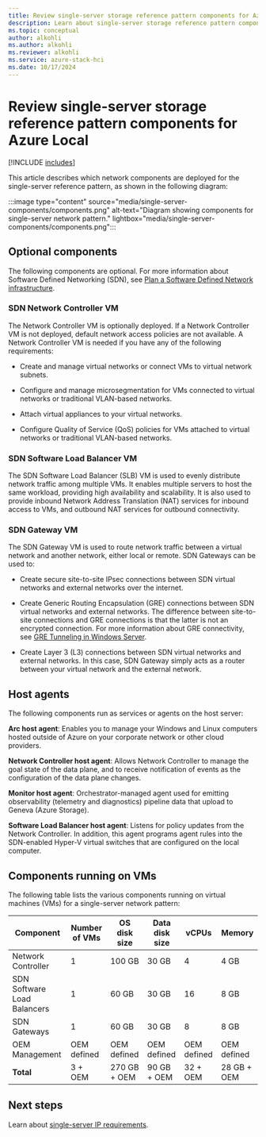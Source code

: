 ```yaml
---
title: Review single-server storage reference pattern components for Azure Local
description: Learn about single-server storage reference pattern components for Azure Local.
ms.topic: conceptual
author: alkohli
ms.author: alkohli
ms.reviewer: alkohli
ms.service: azure-stack-hci
ms.date: 10/17/2024
---
```


# Review single-server storage reference pattern components for Azure Local

[!INCLUDE [includes](../includes/hci-applies-to-23h2-22h2.md)]

This article describes which network components are deployed for the single-server reference pattern, as shown in the following diagram:

:::image type="content" source="media/single-server-components/components.png" alt-text="Diagram showing components for single-server network pattern." lightbox="media/single-server-components/components.png":::

## Optional components

The following components are optional. For more information about Software Defined Networking (SDN), see [Plan a Software Defined Network infrastructure](../concepts/plan-software-defined-networking-infrastructure.md).

### SDN Network Controller VM

The Network Controller VM is optionally deployed. If a Network Controller VM is not deployed, default network access policies are not available. A Network Controller VM is needed if you have any of the following requirements:

- Create and manage virtual networks or connect VMs to virtual network subnets.

- Configure and manage microsegmentation for VMs connected to virtual networks or traditional VLAN-based networks.

- Attach virtual appliances to your virtual networks.

- Configure Quality of Service (QoS) policies for VMs attached to virtual networks or traditional VLAN-based networks.

### SDN Software Load Balancer VM

The SDN Software Load Balancer (SLB) VM is used to evenly distribute network traffic among multiple VMs. It enables multiple servers to host the same workload, providing high availability and scalability. It is also used to provide inbound Network Address Translation (NAT) services for inbound access to VMs, and outbound NAT services for outbound connectivity.

### SDN Gateway VM

The SDN Gateway VM is used to route network traffic between a virtual network and another network, either local or remote. SDN Gateways can be used to:

- Create secure site-to-site IPsec connections between SDN virtual networks and external networks over the internet.

- Create Generic Routing Encapsulation (GRE) connections between SDN virtual networks and external networks. The difference between site-to-site connections and GRE connections is that the latter is not an encrypted connection. For more information about GRE connectivity, see [GRE Tunneling in Windows Server](/windows-server/remote/remote-access/ras-gateway/gre-tunneling-windows-server).

- Create Layer 3 (L3) connections between SDN virtual networks and external networks. In this case, SDN Gateway simply acts as a router between your virtual network and the external network.

## Host agents

The following components run as services or agents on the host server:

**Arc host agent**: Enables you to manage your Windows and Linux computers hosted outside of Azure on your corporate network or other cloud providers.

**Network Controller host agent**: Allows Network Controller to manage the goal state of the data plane, and to receive notification of events as the configuration of the data plane changes.

**Monitor host agent**: Orchestrator-managed agent used for emitting observability (telemetry and diagnostics) pipeline data that upload to Geneva (Azure Storage).

**Software Load Balancer host agent**: Listens for policy updates from the Network Controller. In addition, this agent programs agent rules into the SDN-enabled Hyper-V virtual switches that are configured on the local computer.

## Components running on VMs

The following table lists the various components running on virtual machines (VMs) for a single-server network pattern:

|Component|Number of VMs|OS disk size|Data disk size|vCPUs|Memory|
|--|--|--|--|--|--|
|Network Controller|1|100 GB|30 GB|4|4 GB|
|SDN Software Load Balancers|1|60 GB|30 GB|16|8 GB|
|SDN Gateways|1|60 GB|30 GB|8|8 GB|
|OEM Management|OEM defined|OEM defined|OEM defined|OEM defined|OEM defined|
|**Total**|3 + OEM|270 GB + OEM|90 GB + OEM|32 + OEM|28 GB + OEM|

## Next steps

Learn about [single-server IP requirements](single-server-ip-requirements.md).